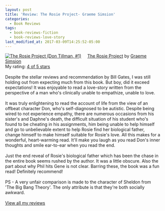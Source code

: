```yaml
---
layout: post
title: 'Review: The Rosie Project- Graeme Simsion'
categories:
  - Book Reviews
tags:
  - book-reviews-fiction
  - book-reviews-love-story
last_modified_at: 2017-03-09T14:25:52-05:00
---
```


<a href="https://www.goodreads.com/book/show/16181775-the-rosie-project" style="float: left; padding-right: 20px"><img border="0" alt="The Rosie Project (Don Tillman, #1)" src="https://i.gr-assets.com/images/S/compressed.photo.goodreads.com/books/1371651741l/16181775._SX98_.jpg" /></a><a href="https://www.goodreads.com/book/show/16181775-the-rosie-project">The Rosie Project</a> by <a href="https://www.goodreads.com/author/show/1895943.Graeme_Simsion">Graeme Simsion</a><br/>
My rating: <a href="https://www.goodreads.com/review/show/1074460199">4 of 5 stars</a><br /><br />
Despite the stellar reviews and recommendation by Bill Gates, I was still holding out from expecting much from this book. But boy, did it exceed expectations! It was enjoyable to read a love-story written from the perspective of a man who's clinically unable to empathize, unable to love. <br /><br />It was truly enlightening to read the account of life from the view of an offbeat character Don, who's self-diagnosed to be autistic. Despite being wired to not experience empathy, there are numerous occasions from his sister's and Daphne's death, the difficult situation of his student who's found to be cheating in his assignments, him being unable to help himself and go to unbelievable extent to help Rosie find her biological father, change himself to make himself suitable for Rosie's love. All this makes for a wonderful, heart-warming read. It'll make you laugh as you read Don's inner thoughts and smile ear-to-ear when you read the end. <br /><br />Just the end reveal of Rosie's biological father which has been the chase in the entire book seems rushed by the author. It was a little obscure. Also the part about why Phil hits Gene is not clear. Barring these, the book was a fun read! Definitely recommend! <br /><br />PS - A very unfair comparison is made to the character of Sheldon from 'The Big Bang Theory'. The only attribute is that they're both socially awkward. 
<br/><br/>
<a href="https://www.goodreads.com/review/list/10354359-sheekha">View all my reviews</a>

